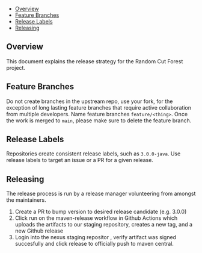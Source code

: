 - [Overview](#overview)
- [Feature Branches](#feature-branches)
- [Release Labels](#release-labels)
- [Releasing](#releasing)

## Overview

This document explains the release strategy for the Random Cut Forest project.

## Feature Branches

Do not create branches in the upstream repo, use your fork, for the exception of long lasting feature branches that require active collaboration from multiple developers. Name feature branches `feature/<thing>`. Once the work is merged to `main`, please make sure to delete the feature branch.

## Release Labels

Repositories create consistent release labels, such as `3.0.0-java`. Use release labels to target an issue or a PR for a given release.

## Releasing

The release process is run by a release manager volunteering from amongst the maintainers.

1. Create a PR to bump version to desired release candidate (e.g. 3.0.0)
2. Click run on the maven-release workflow in Github Actions which uploads the artifacts to our staging repository, creates a new tag, and a new Github release
3. Login into the nexus staging repositor , verify artifact was signed succesfully and click release to officially push to maven central.